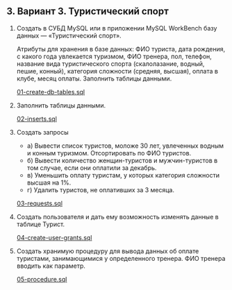 ## 3. Вариант 3. Туристический спорт

1. Создать в СУБД MySQL или в приложении MySQL WorkBench базу данных — «Туристический спорт».

    Атрибуты для хранения в базе данных: ФИО туриста, дата рождения, с какого года увлекается туризмом, ФИО тренера, пол, телефон, название вида туристического спорта (скалолазание, водный, пешие, конный), категория сложности (средняя, высшая), оплата в клубе, месяц оплаты. Заполнить таблицы данными.

    [01-create-db-tables.sql](./01-create-db-tables.sql)

2. Заполнить таблицы данными.

    [02-inserts.sql](./02-inserts.sql)

3. Создать запросы
   - а) Вывести список туристов, моложе 30 лет, увлеченных водным и конным туризмом. Отсортировать по ФИО туристов.
   - б) Вывести количество женщин-туристов и мужчин-туристов в том случае, если они оплатили за декабрь.
   - в) Уменьшить оплату туристам, у которых категория сложности высшая на 1%.
   - г) Удалить туристов, не оплативших за 3 месяца.

    [03-requests.sql](./03-requests.sql)

4. Создать пользователя и дать ему возможность изменять данные в таблице Турист.

    [04-create-user-grants.sql](./04-create-user-grants.sql)

5. Создать хранимую процедуру для вывода данных об оплате туристами, занимающимися у определенного тренера. ФИО тренера вводить как параметр.

    [05-procedure.sql](./05-procedure.sql)
